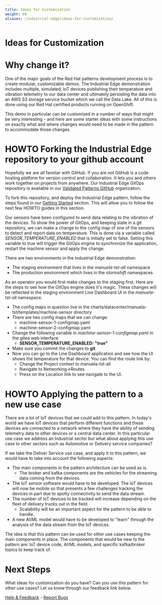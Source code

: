 ```yaml
---
title: Ideas for Customization
weight: 60
aliases: /industrial-edge/ideas-for-customization/
---
```


# Ideas for Customization

# Why change it?

One of the major goals of the Red Hat patterns development process is to create
modular, customizable demos. The Industrial Edge demonstration includes
multiple, simulated, IoT devices publishing their temperature and vibration
telemetry to our data center and ultimately persisting the data into an AWS S3
storage service bucket which we call the Data Lake. All of this is done using
our Red Hat certified products running on OpenShift.

This demo in particular can be customized in a number of ways that might be
very interesting - and here are some starter ideas with some instructions on
exactly what and where changes would need to be made in the pattern to
accommodate those changes.

# HOWTO Forking the Industrial Edge repository to your github account

Hopefully we are all familiar with GitHub.  If you are not GitHub is a code
hosting platform for version control and collaboration. It lets you and others
work together on projects from anywhere.  Our Industrial Edge GitOps repository
is available in our [Validated Patterns
GitHub](https://github.com/validatedpatterns "Validated Patterns Homepage")
organization.

To fork this repository, and deploy the Industrial Edge pattern, follow the
steps found in our [Getting
Started](https://validatedpatterns.io/industrial-edge/getting-started
"Industrial Edge Getting Started Guide") section.  This will allow you to
follow the next few HOWTO guides in this section.

Our sensors have been configured to send data relating to the vibration of the
devices.  To show the power of GitOps, and keeping state in a git repository,
we can make a change to the config map of one of the sensors to detect and
report data on temperature. This is done via a variable called
*SENSOR_TEMPERATURE_ENABLED* that is initially set to false.  Setting this
variable to true will trigger the GitOps engine to synchronize the application,
restart the machine sensor and apply the change.

There are two environments in the Industrial Edge demonstration:

* The staging environment that lives in the *manuela-tst-all* namespace
* The production environment which lives in the *stormshift* namespaces

As an operator you would first make changes to the staging first.  Here are the steps to see how the GitOps engine does it's magic. These changes will be reflected in the staging environment Line Dashboard UI in the *manuela-tst-all* namespace.

* The config maps in question live in the charts/datacenter/manuela-tst/templates/machine-sensor directory
* There are two config maps that we can change:
  * machine-sensor-1-configmap.yaml
  * machine-sensor-2-configmap.yaml
* Change the following variable in *machine-sensor-1-configmap.yaml* in the gitea web interface
  * **SENSOR_TEMPERATURE_ENABLED: "true"**
* Make sure you commit the changes to **git**
* Now you can go to the Line Dashboard application and see how the UI shows the temperature for that device.  You can find the route link by:
  * Change the Project context to manuela-tst-all
  * Navigate to Networking->Routes
  * Press on the Location link to see navigate to the UI.

# HOWTO Applying the pattern to a new use case

There are a lot of IoT devices that we could add to this pattern. In today's
world we have IoT devices that perform different functions and these devices
are connected to a network where they have the ability of sending telemetry
data to other devices or a central data center. In this particular use case we
address an Industrial sector but what about applying this use case to other
sectors such as Automotive or Delivery service companies?

If we take the Deliver Service use case, and apply it to this pattern, we would
have to take into account the following aspects:

* The main components in the pattern architecture can be used as is.
  * The broker and kafka components are the vehicles for the streaming data coming from the devices.
* The IoT sensor software would have to be developed.  The IoT devices will now be mobile so that presents a few challenges tracking the devices in part due to spotty connectivity to send the data stream.
* The number of IoT devices to be tracked will increase depending on the fleet of delivery trucks out in the field.
  * Scalability will be an important aspect for the pattern to be able to handle.
* A new AI/ML model would have to be developed to "learn" through the analysis of the data stream from the IoT devices.

The idea is that this pattern can be used for other use cases keeping the main components in place. The components that would be new to the pattern are: IoT device code, AI/ML models, and specific kafka/broker topics to keep track of.

# Next Steps

What ideas for customization do you have? Can you use this pattern for other
use cases?  Let us know through our feedback link below.

[Help & Feedback](https://groups.google.com/g/validatedpatterns) - [Report Bugs](https://github.com/validatedpatterns/industrial-edge/issues)
